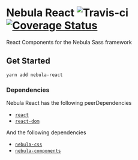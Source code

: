 # Nebula React ![Travis-ci](https://travis-ci.org/rbrtsmith/nebula-react.svg?branch=master) [![Coverage Status](https://coveralls.io/repos/github/rbrtsmith/nebula-react/badge.svg?branch=master)](https://coveralls.io/github/rbrtsmith/nebula-react?branch=master)

React Components for the Nebula Sass framework

## Get Started

`yarn add nebula-react`

### Dependencies

Nebula React has the following peerDependencies
* [`react`](https://github.com/facebook/react)
* [`react-dom`](https://www.npmjs.com/package/react-dom)

And the following dependencies
* [`nebula-css`](https://github.com/rbrtsmith/nebula-css)
* [`nebula-components`](https://github.com/rbrtsmith/nebula-components)
